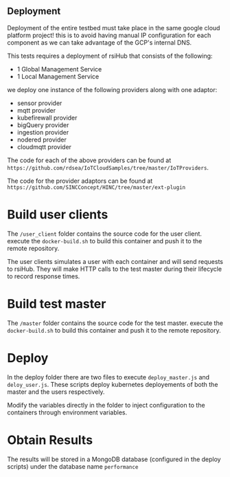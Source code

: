 ## Deployment

Deployment of the entire testbed must take place in the same google cloud platform project! this is to avoid having manual IP configuration for each component as we can take advantage of the GCP's internal DNS.

This tests requires a deployment of rsiHub that consists of the following:

* 1 Global Management Service
* 1 Local Management Service 

we deploy one instance of the following providers along with one adaptor:

* sensor provider
* mqtt provider
* kubefirewall provider
* bigQuery provider
* ingestion provider
* nodered provider
* cloudmqtt provider

The code for each of the above providers can be found at `https://github.com/rdsea/IoTCloudSamples/tree/master/IoTProviders`.

The code for the provider adaptors can be found at `https://github.com/SINCConcept/HINC/tree/master/ext-plugin`



# Build user clients

The `/user_client` folder contains the source code for the user client. execute the `docker-build.sh` to build this container and push it to the remote repository.

The user clients simulates a user with each container and will send requests to rsiHub. They will make HTTP calls to the test master during their lifecycle to record response times.

# Build test master

The `/master` folder contains the source code for the test master. execute the `docker-build.sh` to build this container and push it to the remote repository.

# Deploy

In the deploy folder there are two files to execute `deploy_master.js` and `deloy_user.js`. These scripts deploy kubernetes deployements of both the master and the users respectively. 

Modify the variables directly in the folder to inject configuration to the containers through environment variables. 

# Obtain Results

The results will be stored in a MongoDB database (configured in the deploy scripts) under the database name `performance`
